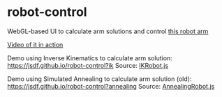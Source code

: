 # robot-control

WebGL-based UI to calculate arm solutions and control [this robot arm](https://github.com/jsdf/robot-arm)

[Video of it in action](https://twitter.com/ur_friend_james/status/1146216272868196352)

Demo using Inverse Kinematics to calculate arm solution: https://jsdf.github.io/robot-control?ik
Source: [IKRobot.js](src/IKRobot.js)

Demo using Simulated Annealing to calculate arm solution (old): https://jsdf.github.io/robot-control?annealing
Source: [AnnealingRobot.js](src/AnnealingRobot.js)
